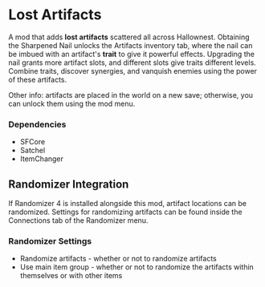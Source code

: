 # Lost Artifacts

A mod that adds **lost artifacts** scattered all across Hallownest. Obtaining the Sharpened Nail unlocks the Artifacts inventory tab, where the nail can be imbued with an artifact's **trait** to give it powerful effects. Upgrading the nail grants more artifact slots, and different slots give traits different levels. Combine traits, discover synergies, and vanquish enemies using the power of these artifacts.

Other info: artifacts are placed in the world on a new save; otherwise, you can unlock them using the mod menu.

### Dependencies
- SFCore
- Satchel
- ItemChanger

## Randomizer Integration

If Randomizer 4 is installed alongside this mod, artifact locations can be randomized. Settings for randomizing artifacts can be found inside the Connections tab of the Randomizer menu.

### Randomizer Settings
- Randomize artifacts - whether or not to randomize artifacts
- Use main item group - whether or not to randomize the artifacts within themselves or with other items